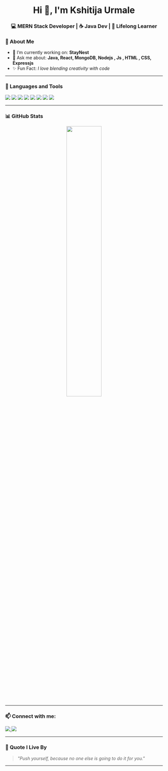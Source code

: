  <h1 align="center">Hi 👋, I'm Kshitija Urmale</h1>
<h3 align="center">💻 MERN Stack Developer | ☕ Java Dev | 🌟 Lifelong Learner </h3>

### 💫 About Me

- 🔭 I’m currently working on: **StayNest**
- 💬 Ask me about: **Java, React, MongoDB, Nodejs , Js , HTML , CSS, Expressjs**
- ✨ Fun Fact: *I love blending creativity with code*

---

### 🧰 Languages and Tools

<p>
  <img src="https://img.shields.io/badge/Java-ED8B00?style=for-the-badge&logo=java&logoColor=white"/>
  <img src="https://img.shields.io/badge/React-61DAFB?style=for-the-badge&logo=react&logoColor=black"/>
  <img src="https://img.shields.io/badge/Node.js-339933?style=for-the-badge&logo=node.js&logoColor=white"/>
  <img src="https://img.shields.io/badge/Express.js-404D59?style=for-the-badge"/>
  <img src="https://img.shields.io/badge/MongoDB-4EA94B?style=for-the-badge&logo=mongodb&logoColor=white"/>
  <img src="https://img.shields.io/badge/JavaScript-F7DF1E?style=for-the-badge&logo=javascript&logoColor=black"/>
  <img src="https://img.shields.io/badge/HTML5-E34F26?style=for-the-badge&logo=html5&logoColor=white"/>
  <img src="https://img.shields.io/badge/CSS3-1572B6?style=for-the-badge&logo=css3&logoColor=white"/>
</p>

---

### 📊 GitHub Stats

<p align="center">
  <img src="https://github-readme-stats.vercel.app/api/top-langs/?username=KshitijaUrmale&layout=compact&theme=radical" width="47%" />
</p>

--- 

### 📫 Connect with me:

 <p>
  <a href="https://www.linkedin.com/in/kshitija-urmale-bg01122004?utm_source=share&utm_campaign=share_via&utm_content=profile&utm_medium=android_app">
    <img src="https://img.shields.io/badge/LinkedIn-0077B5?style=for-the-badge&logo=linkedin&logoColor=white" />
  </a>
  <a href=" https://instagram.com/kshitija_urmale" target="_blank">
    <img src="https://img.shields.io/badge/Instagram-E4405F?style=for-the-badge&logo=instagram&logoColor=white" />
  </a>
</p>

---

### 🌟 Quote I Live By

> *"Push yourself, because no one else is going to do it for you."*

---
